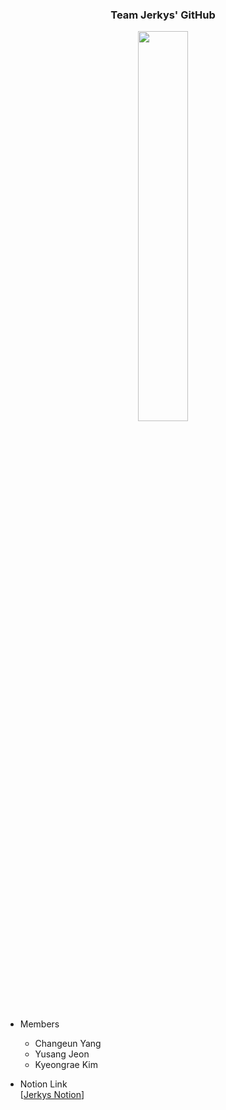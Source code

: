 <h3 align = 'center'>Team Jerkys' GitHub</h3>

<div align = 'center'>
  <img src = 'https://user-images.githubusercontent.com/104478650/188068115-f6fb1615-06dc-45e6-8ef3-b58c9591aafa.png' width = '40%'>
</div>

####

- Members
  - Changeun Yang
  - Yusang Jeon
  - Kyeongrae Kim

- Notion Link  
  [[Jerkys Notion](https://www.notion.so/marigoldj/Jerkys-49e5d3b791214855b20c9f53651af3e2)]
